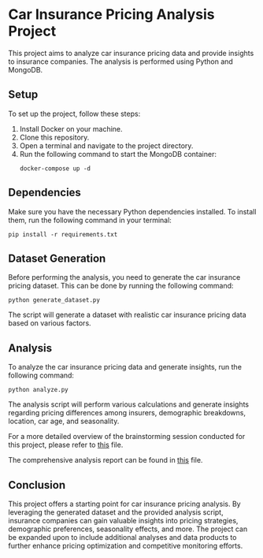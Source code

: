 # Car Insurance Pricing Analysis Project

This project aims to analyze car insurance pricing data and provide insights to
insurance companies. The analysis is performed using Python and MongoDB.

## Setup

To set up the project, follow these steps:

1. Install Docker on your machine.
2. Clone this repository.
3. Open a terminal and navigate to the project directory.
4. Run the following command to start the MongoDB container:
   ```
   docker-compose up -d
   ```

## Dependencies

Make sure you have the necessary Python dependencies installed. To install them,
run the following command in your terminal:

```
pip install -r requirements.txt
```

## Dataset Generation

Before performing the analysis, you need to generate the car insurance pricing
dataset. This can be done by running the following command:

```
python generate_dataset.py
```

The script will generate a dataset with realistic car insurance pricing data
based on various factors.

## Analysis

To analyze the car insurance pricing data and generate insights, run the
following command:

```
python analyze.py
```

The analysis script will perform various calculations and generate insights
regarding pricing differences among insurers, demographic breakdowns, location,
car age, and seasonality.

For a more detailed overview of the brainstorming session conducted for this
project, please refer to [this](Brainstorming%20session.pdf) file.

The comprehensive analysis report can be found
in [this](Analysis%20of%20Insurer%20Data.pdf) file.

## Conclusion

This project offers a starting point for car insurance pricing analysis. By
leveraging the generated dataset and the provided analysis script, insurance
companies can gain valuable insights into pricing strategies, demographic
preferences, seasonality effects, and more. The project can be expanded upon to
include additional analyses and data products to further enhance pricing
optimization and competitive monitoring efforts.
